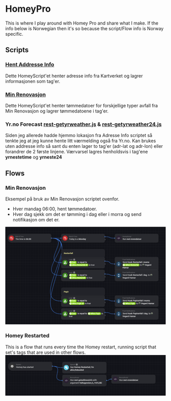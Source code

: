 # HomeyPro

This is where I play around with Homey Pro and share what I make. If the info below is Norwegian then it's so because the script/Flow info is Norway specific.

## **Scripts**
### [**Hent Addresse Info**](./wiki/rest-getaddressinfo.md)
Dette HomeyScript'et henter adresse info fra Kartverket og lagrer informasjonen som tag'er. 
### [**Min Renovasjon**](./wiki/rest-mrendatoer.md)
Dette HomeyScript'et henter tømmedatoer for forskjellige typer avfall fra Min Renovasjon og lagrer tømmedatoene i tag'er.
### **Yr.no Forecast** [rest-getyrweather.js](Scripts/rest-getyrweather.js) & [rest-getyrweather24.js](Scripts/rest-getyrweather24.js)
Siden jeg allerede hadde hjemmo lokasjon fra Adresse Info scriptet så tenkte jeg at jeg kunne hente litt værmelding også fra Yr.no. Kan brukes uten addresse info så sant du enten lager to tag'er (adr-lat og adr-lon) eller forandrer de 2 første linjene. Værvarsel lagres henholdsvis i tag'ene **yrnestetime** og **yrneste24**
## **Flows**
### Min Renovasjon
Eksempel på bruk av Min Renovasjon scriptet ovenfor. 
* Hver mandag 06:00, hent tømmedatoer.
* Hver dag sjekk om det er tømming i dag eller i morra og send notifikasjon om det er.
  
![MinRenovasjon.PNG](FlowScreenshots/MinRenovasjon.PNG)

### Homey Restarted
This is a flow that runs every time the Homey restart, running script that set's tags that are used in other flows.
![HomeyRestarted.PNG](FlowScreenshots/HomeyRestarted.PNG)
